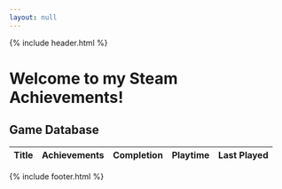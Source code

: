 ```yaml
---
layout: null
---
```


<html lang="en" data-bs-theme="dark">
<head>
  <meta charset="UTF-8">
  <title>CottonDB</title>
  <link rel="icon" type="image/png" href="images/CottonDB_Logo.png">
</head>
<body>
  {% include header.html %}

  <main class="flex-grow-1 container py-4">
    <h1>Welcome to my Steam Achievements!</h1>
  </main>

  <div class="container my-4">
  <h2 class="mb-3">Game Database</h2>

  <div id="steam-data" class="my-3"></div>
  
  <div class="table-responsive">
    <table class="table table-striped align-middle">
      <thead class="table-dark">
        <tr>
          <th scope="col">Title</th>
          <th scope="col">Achievements</th>
          <th scope="col">Completion</th>
          <th scope="col">Playtime</th>
          <th scope="col">Last Played</th>
        </tr>
      </thead>
      <tbody
        id="games-table-body">
      </tbody>
    </table>
  </div>
</div>

  <script src="js/steamClient.js"></script>
  <script src="https://cdn.jsdelivr.net/npm/bootstrap@5.3.8/dist/js/bootstrap.min.js" integrity="sha384-G/EV+4j2dNv+tEPo3++6LCgdCROaejBqfUeNjuKAiuXbjrxilcCdDz6ZAVfHWe1Y" crossorigin="anonymous"></script>

  {% include footer.html %}